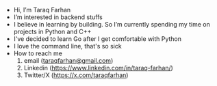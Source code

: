 - Hi, I’m Taraq Farhan
- I’m interested in backend stuffs
- I believe in learning by building. So I’m currently spending my time on projects in Python and C++
- I've decided to learn Go after I get comfortable with Python
- I love the command line, that's so sick
- How to reach me
  1. email (taraqfarhan@gmail.com)
  2. Linkedin (https://www.linkedin.com/in/taraq-farhan/)
  3. Twitter/X (https://x.com/taraqfarhan)
